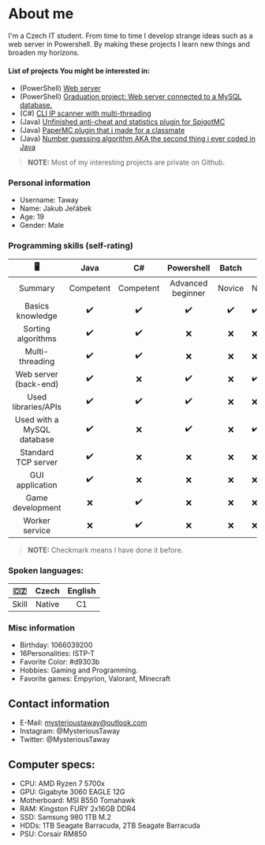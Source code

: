 # About me
I'm a Czech IT student. From time to time I develop strange ideas such as a web server in Powershell. By making these projects I learn new things and broaden my horizons. 
#### List of projects You might be interested in:
- (PowerShell) [Web server](https://github.com/MysteriousTaway/PowershellWebsite)
- (PowerShell) [Graduation project: Web server connected to a MySQL database.](https://github.com/MysteriousTaway/ShellPost)
- (C#) [CLI IP scanner with multi-threading](https://github.com/MysteriousTaway/IPScanner)
- (Java) [Unfinished anti-cheat and statistics plugin for SpigotMC](https://github.com/MysteriousTaway/MCL_Overseer)
- (Java) [PaperMC plugin that i made for a classmate](https://github.com/MysteriousTaway/PotionWalker)
- (Java) [Number guessing algorithm AKA the second thing i ever coded in Java](https://github.com/MysteriousTaway/AI-Number-Guesser)
> **NOTE:** Most of my interesting projects are private on Github.
### Personal information
- Username: Taway
- Name: Jakub Jeřábek
- Age: 19  
- Gender: Male  
### Programming skills (self-rating)
|              🖥️             	|    Java   	|     C#    	|     Powershell    	|  Batch 	| Go     	|
|:--------------------------:	|:---------:	|:---------:	|:-----------------:	|:------:	|--------	|
| Summary                    	| Competent 	| Competent 	| Advanced beginner 	| Novice 	| Novice 	|
| Basics knowledge           	| ✔️         	| ✔️         	| ✔️                 	| ✔️      	| ✔️      	|
| Sorting algorithms         	| ✔️         	| ✔️         	| ❌                 	| ❌      	| ❌      	|
| Multi-threading            	| ✔️         	| ✔️         	| ❌                 	| ❌      	| ❌      	|
| Web server (back-end)      	| ✔️         	| ❌         	| ✔️                 	| ❌      	| ✔️      	|
| Used libraries/APIs        	| ✔️         	| ✔️         	| ✔️                 	| ❌      	| ❌      	|
| Used with a MySQL database 	| ✔️         	| ❌         	| ✔️                 	| ❌      	| ✔️      	|
| Standard TCP server        	| ✔️         	| ❌         	| ❌                 	| ❌      	| ❌      	|
| GUI application            	| ✔️         	| ❌         	| ❌                 	| ❌      	| ❌      	|
| Game development           	| ❌         	| ✔️         	| ❌                 	| ❌      	| ❌      	|
| Worker service             	| ❌         	| ✔️         	| ❌                 	| ❌      	| ❌      	|
> **NOTE:** Checkmark means I  have done it before.
### Spoken languages:
|🇨🇿|Czech|English|
|:--:|:----------:|:-----:|
|Skill|Native|C1|
### Misc information
- Birthday: 1066039200  
- 16Personalities: ISTP-T
- Favorite Color: #d9303b
- Hobbies: Gaming and Programming.  
- Favorite games: Empyrion, Valorant, Minecraft  
## Contact information
- E-Mail: mysterioustaway@outlook.com
- Instagram: @MysteriousTaway
- Twitter: @MysteriousTaway
## Computer specs:
- CPU: AMD Ryzen 7 5700x  
- GPU: Gigabyte 3060 EAGLE 12G  
- Motherboard: MSI B550 Tomahawk  
- RAM: Kingston FURY 2x16GB DDR4  
- SSD: Samsung 980 1TB M.2  
- HDDs: 1TB Seagate Barracuda, 2TB Seagate Barracuda  
- PSU: Corsair RM850
